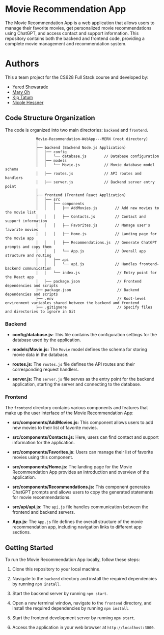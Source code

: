 # Movie Recommendation App

The Movie Recommendation App is a web application that allows users to manage their favorite movies, get personalized movie recommendations using ChatGPT, and access contact and support information. This repository contains both the backend and frontend code, providing a complete movie management and recommendation system.

# Authors

This a team project for the CS628 Full Stack course and developed by:

- [Yared Shewarade](https://github.com/yared-shewarade)
- [Mary Oh](https://github.com/maryoohhh)
- [Kip Tatum](https://github.com/KipTatumRepo)
- [Nicole Hessner](https://github.com/CityUhessnern)

## Code Structure Organization

The code is organized into two main directories: `backend` and `frontend`.

                  Movie-Recommendation-WebApp---MERN (root directory)
                  │
                  ├── backend (Backend Node.js Application)
                  │   ├── config
                  │   │   └── database.js        // Database configuration
                  │   ├── models
                  │   │   └── Movie.js           // Movie database model schema
                  │   ├── routes.js              // API routes and handlers
                  │   ├── server.js              // Backend server entry point
                  │
                  ├── frontend (Frontend React Application)
                  │   ├── src
                  │   │   ├── components
                  │   │   │   ├── AddMovies.js        // Add new movies to the movie list
                  │   │   │   ├── Contacts.js         // Contact and support information
                  │   │   │   ├── Favorites.js        // Manage user's favorite movies
                  │   │   │   ├── Home.js             // Landing page for the movie app
                  │   │   │   ├── Recommendations.js  // Generate ChatGPT prompts and copy them
                  │   │   │   └── App.js              // Overall app structure and routing
                  │   │   ├── api
                  │   │   │   └── api.js              // Handles frontend-backend communication
                  │   │   └── index.js                 // Entry point for the React app
                  │   ├── package.json                 // Frontend dependencies and scripts
                  ├── package.json                     // Backend dependencies and scripts
                  ├── .env                             // Root-level environment variables shared between the backend and frontend
                  ├── .gitignore                       // Specify files and directories to ignore in Git

### Backend

- **config/database.js:** This file contains the configuration settings for the database used by the application.

- **models/Movie.js:** The `Movie` model defines the schema for storing movie data in the database.

- **routes.js:** The `routes.js` file defines the API routes and their corresponding request handlers.

- **server.js:** The `server.js` file serves as the entry point for the backend application, starting the server and connecting to the database.

### Frontend

The `frontend` directory contains various components and features that make up the user interface of the Movie Recommendation App:

- **src/components/AddMovies.js:** This component allows users to add new movies to their list of favorite movies.

- **src/components/Contacts.js:** Here, users can find contact and support information for the application.

- **src/components/Favorites.js:** Users can manage their list of favorite movies using this component.

- **src/components/Home.js:** The landing page for the Movie Recommendation App provides an introduction and overview of the application.

- **src/components/Recommendations.js:** This component generates ChatGPT prompts and allows users to copy the generated statements for movie recommendations.

- **src/api/api.js:** The `api.js` file handles communication between the frontend and backend servers.

- **App.js:** The `App.js` file defines the overall structure of the movie recommendation app, including navigation links to different app sections.

## Getting Started

To run the Movie Recommendation App locally, follow these steps:

1. Clone this repository to your local machine.

2. Navigate to the `backend` directory and install the required dependencies by running `npm install`.

3. Start the backend server by running `npm start`.

4. Open a new terminal window, navigate to the `frontend` directory, and install the required dependencies by running `npm install`.

5. Start the frontend development server by running `npm start`.

6. Access the application in your web browser at `http://localhost:3000`.
